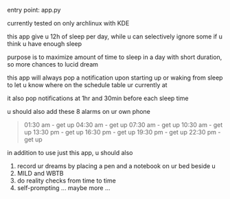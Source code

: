 entry point: app.py

currently tested on only archlinux with KDE

this app give u 12h of sleep per day, while u can selectively ignore some if u think u have enough sleep

purpose is to maximize amount of time to sleep in a day with short duration, so more chances to lucid dream

this app will always pop a notification upon starting up or waking from sleep to let u know where on the schedule table ur currently at

it also pop notifications at 1hr and 30min before each sleep time

u should also add these 8 alarms on ur own phone

> 01:30 am - get up
> 04:30 am - get up
> 07:30 am - get up
> 10:30 am - get up
> 13:30 pm - get up
> 16:30 pm - get up
> 19:30 pm - get up
> 22:30 pm - get up

in addition to use just this app, u should also

1. record ur dreams by placing a pen and a notebook on ur bed beside u
2. MILD and WBTB
3. do reality checks from time to time
4. self-prompting
... maybe more ...
